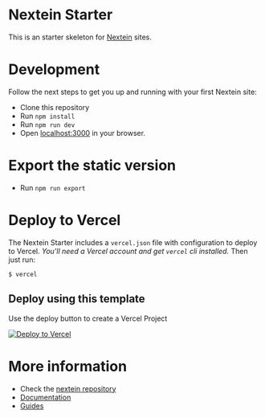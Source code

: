# Nextein Starter

This is an starter skeleton for [Nextein](https://nextein.elmasse.io) sites.

# Development

Follow the next steps to get you up and running with your first Nextein site:

- Clone this repository
- Run `npm install`
- Run `npm run dev`
- Open [localhost:3000](http://localhost:3000) in your browser.

# Export the static version

- Run `npm run export`

# Deploy to Vercel

The Nextein Starter includes a `vercel.json` file with configuration to deploy to Vercel. _You'll need a Vercel account and get `vercel` cli installed._ Then just run:

```
$ vercel
```

## Deploy using this template

Use the deploy button to create a Vercel Project

[![Deploy to Vercel](https://vercel.com/button)](https://vercel.com/import/project?template=https://github.com/elmasse/nextein-starter/tree/master)

# More information

- Check the [nextein repository](https://github.com/elmasse/nextein)
- [Documentation](https://nextein.elmasse.io/docs) 
- [Guides](https://nextein.elmasse.io/guides)

